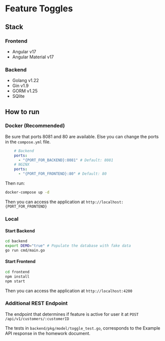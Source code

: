 # Feature Toggles

## Stack

### Frontend

- Angular v17
- Angular Material v17

### Backend

- Golang v1.22
- Gin v1.9
- GORM v1.25
- SQlite

## How to run

### Docker (Recommended)

Be sure that ports 8081 and 80 are available. Else you can change the ports in the `compose.yml` file.

```yaml
    # Backend
    ports:
      - "{PORT_FOR_BACKEND}:8081" # Default: 8081
    # NGINX
    ports:
      - "{PORT_FOR_FRONTEND}:80" # Default: 80
```

Then run:

```bash
docker-compose up -d
```

Then you can access the application at `http://localhost:{PORT_FOR_FRONTEND}`

### Local

#### Start Backend

```bash
cd backend
export DEMO="true" # Populate the database with fake data
go run cmd/main.go
```

#### Start Frontend

```bash
cd frontend
npm install
npm start
```

Then you can access the application at `http://localhost:4200`

### Additional REST Endpoint

The endpoint that determines if feature is active for user it at
`POST /api/v1/customers/:customerID`

The tests in `backend/pkg/model/toggle_test.go`, corresponds to the Example API response in the homework document.
